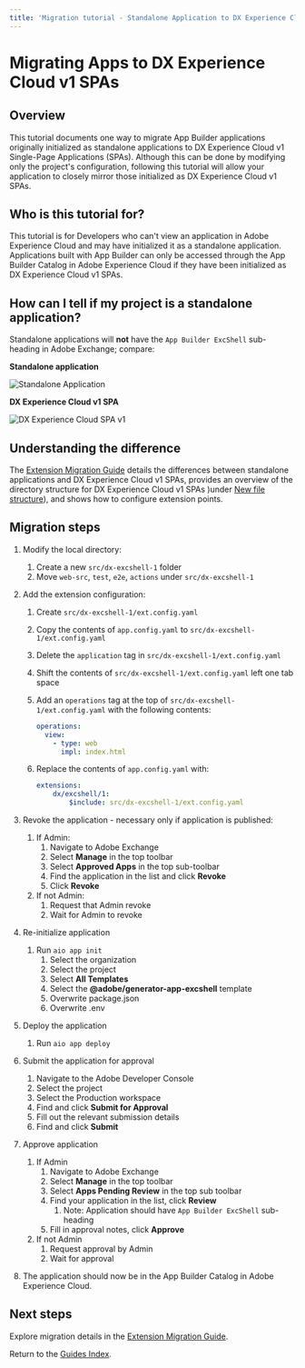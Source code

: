 ```yaml
---
title: 'Migration tutorial - Standalone Application to DX Experience Cloud SPA v1'
---
```


# Migrating Apps to DX Experience Cloud v1 SPAs

## Overview

This tutorial documents one way to migrate App Builder applications originally initialized as standalone applications to DX Experience Cloud v1 Single-Page Applications (SPAs). Although this can be done by modifying only the project's configuration, following this tutorial will allow your application to closely mirror those initialized as DX Experience Cloud v1 SPAs. 

## Who is this tutorial for?

This tutorial is for Developers who can't view an application in Adobe Experience Cloud and may have initialized it as a standalone application. Applications built with App Builder can only be accessed through the App Builder Catalog in Adobe Experience Cloud if they have been initialized as DX Experience Cloud v1 SPAs. 

## How can I tell if my project is a standalone application?

Standalone applications will **not** have the `App Builder ExcShell` sub-heading in Adobe Exchange; compare:

**Standalone application**

![Standalone Application](E:\GitHub\app-builder\src\pages\images\experience_cloud_standalone_application.png)

**DX Experience Cloud v1 SPA**

![DX Experience Cloud SPA v1](E:\GitHub\app-builder\src\pages\images\experience_cloud_dx_experience_cloud_spa.png)

## Understanding the difference

The [Extension Migration Guide](extensions/extension_migration_guide.md#old-file-structure) details the differences between standalone applications and DX Experience Cloud v1 SPAs, provides an overview of the directory structure for DX Experience Cloud v1 SPAs )under [New file structure](extensions/extension_migration_guide.md#old-file-structure)), and shows how to configure extension points. 

## Migration steps

1. Modify the local directory: 
   
   1. Create a new `src/dx-excshell-1` folder
   2. Move `web-src`, `test`, `e2e`, `actions` under `src/dx-excshell-1`

2. Add the extension configuration:
   
   1. Create `src/dx-excshell-1/ext.config.yaml` 
   
   2. Copy the contents of `app.config.yaml` to `src/dx-excshell-1/ext.config.yaml` 
   
   3. Delete the `application` tag in `src/dx-excshell-1/ext.config.yaml` 
   
   4. Shift the contents of `src/dx-excshell-1/ext.config.yaml` left one tab space 
   
   5. Add an `operations` tag at the top of `src/dx-excshell-1/ext.config.yaml` with the following contents: 
      
      ```yaml
      operations:
        view:
          - type: web
            impl: index.html
      ```
   
   6. Replace the contents of `app.config.yaml` with: 
      
      ```yaml
      extensions:
          dx/excshell/1:
              $include: src/dx-excshell-1/ext.config.yaml
      ```

3. Revoke the application - necessary only if application is published:
   
   1. If Admin:
      1. Navigate to Adobe Exchange 
      2. Select **Manage** in the top toolbar 
      3. Select **Approved Apps** in the top sub-toolbar
      4. Find the application in the list and click **Revoke**
      5. Click **Revoke**
   2. If not Admin:
      1. Request that Admin revoke
      2. Wait for Admin to revoke 

4. Re-initialize application 
   
   1. Run `aio app init`
      1. Select the organization 
      2. Select the project 
      3. Select **All Templates**
      4. Select the **@adobe/generator-app-excshell** template
      5. Overwrite package.json 
      6. Overwrite .env

5. Deploy the application
   
   1. Run `aio app deploy` 

6. Submit the application for approval
   
   1. Navigate to the Adobe Developer Console 
   2. Select the project
   3. Select the Production workspace 
   4. Find and click **Submit for Approval**
   5. Fill out the relevant submission details
   6. Find and click **Submit** 

7. Approve application 
   
   1. If Admin
      1. Navigate to Adobe Exchange 
      2. Select **Manage** in the top toolbar 
      3. Select **Apps Pending Review** in the top sub toolbar
      4. Find your application in the list, click **Review**
         1. Note: Application should have `App Builder ExcShell` sub-heading
      5. Fill in approval notes, click **Approve** 
   2. If not Admin
      1. Request approval by Admin
      2. Wait for approval

8. The application should now be in the App Builder Catalog in Adobe Experience Cloud.

## Next steps

Explore migration details in the [Extension Migration Guide](extensions/extension_migration_guide.md).

Return to the [Guides Index](../guides_index.md).
